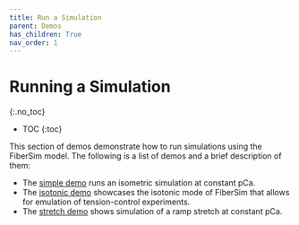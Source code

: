 ```yaml
---
title: Run a Simulation
parent: Demos
has_children: True
nav_order: 1
---
```


# Running a Simulation
{:.no_toc}

* TOC
{:toc}

This section of demos demonstrate how to run simulations using the FiberSim model. The following is a list of demos and a brief description of them:
  + The [simple demo](simple/simple.md) runs an isometric simulation at constant pCa.
  + The [isotonic demo](isotonic/isotonic.md) showcases the isotonic mode of FiberSim that allows for emulation of tension-control experiments.
  + The [stretch demo](stretch/stretch.md) shows simulation of a ramp stretch at constant pCa.